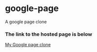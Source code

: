 # google-page
A google page clone


### The link to the hosted page is below

[My Google page clone](https://odomfavour.github.io/google-page/)